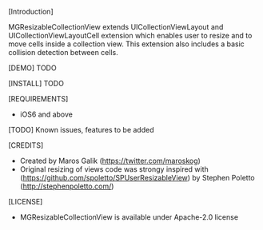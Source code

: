 
[Introduction]

MGResizableCollectionView extends UICollectionViewLayout and UICollectionViewLayoutCell extension which enables user to resize and to move cells inside a collection view. This extension also includes a basic collision detection between cells.

[DEMO]
TODO

[INSTALL]
TODO

[REQUIREMENTS]
* iOS6 and above

[TODO]
Known issues, features to be added

[CREDITS]
* Created by Maros Galik (https://twitter.com/maroskog)
* Original resizing of views code was strongy inspired with (https://github.com/spoletto/SPUserResizableView) by Stephen Poletto (http://stephenpoletto.com/)

[LICENSE]
* MGResizableCollectionView is available under Apache-2.0 license

